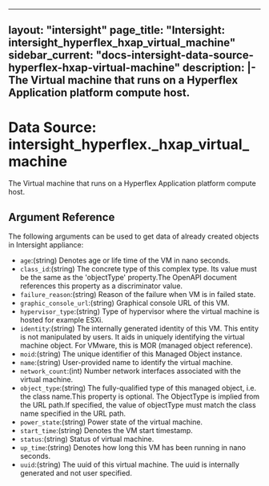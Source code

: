 
---
layout: "intersight"
page_title: "Intersight: intersight_hyperflex_hxap_virtual_machine"
sidebar_current: "docs-intersight-data-source-hyperflex-hxap-virtual-machine"
description: |-
The Virtual machine that runs on a Hyperflex Application platform compute host.
---

# Data Source: intersight_hyperflex._hxap_virtual_machine
The Virtual machine that runs on a Hyperflex Application platform compute host.
## Argument Reference
The following arguments can be used to get data of already created objects in Intersight appliance:
* `age`:(string) Denotes age or life time of the VM in nano seconds. 
* `class_id`:(string) The concrete type of this complex type. Its value must be the same as the 'objectType' property.The OpenAPI document references this property as a discriminator value. 
* `failure_reason`:(string) Reason of the failure when VM is in failed state. 
* `graphic_console_url`:(string) Graphical console URL of this VM. 
* `hypervisor_type`:(string) Type of hypervisor where the virtual machine is hosted for example ESXi. 
* `identity`:(string) The internally generated identity of this VM. This entity is not manipulated by users. It aids in uniquely identifying the virtual machine object. For VMware, this is MOR (managed object reference). 
* `moid`:(string) The unique identifier of this Managed Object instance. 
* `name`:(string) User-provided name to identify the virtual machine. 
* `network_count`:(int) Number network interfaces associated with the virtual machine. 
* `object_type`:(string) The fully-qualified type of this managed object, i.e. the class name.This property is optional. The ObjectType is implied from the URL path.If specified, the value of objectType must match the class name specified in the URL path. 
* `power_state`:(string) Power state of the virtual machine. 
* `start_time`:(string) Denotes the VM start timestamp. 
* `status`:(string) Status of virtual machine. 
* `up_time`:(string) Denotes how long this VM has been running in nano seconds. 
* `uuid`:(string) The uuid of this virtual machine. The uuid is internally generated and not user specified. 
